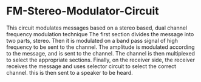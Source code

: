 # FM-Stereo-Modulator-Circuit
This circuit modulates messages based on a stereo based, dual channel frequency modulation technique
The first section divides the message into two parts, stereo. Then it is modulated on a band pass signal of high frequency to be sent 
to the channel. The amplitude is modulated according to the message, and is sent to the channel. The channel is then multiplexed to select
the appropriate sections. Finally, on the receiver side, the receiver receives the message and uses selector circuit to select the 
correct channel. this is then sent to a speaker to be heard.
